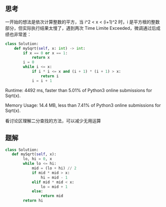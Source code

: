 ## 思考

一开始的想法是依次计算整数的平方，当 i^2 < x < (i+1)^2 时，i 是平方根的整数部分，但实际执行结果太慢了，遇到两次 Time Limite Exceeded，微调通过后成绩也非常差：

```python
class Solution:
    def mySqrt(self, x: int) -> int:
        if x == 0 or x == 1: 
            return x
        i = 0
        while i <= x:
            if i * i <= x and (i + 1) * (i + 1) > x:
                return i
            i = i + 1
```

Runtime: 4492 ms, faster than 5.01% of Python3 online submissions for Sqrt(x).

Memory Usage: 14.4 MB, less than 7.41% of Python3 online submissions for Sqrt(x).

看讨论区理解二分查找的方法，可以减少无用运算

## 题解

```python
class Solution:
   def mySqrt(self, x):
        lo, hi = 0, x
        while lo <= hi:
            mid = (lo + hi) // 2
            if mid * mid > x:
                hi = mid - 1
            elif mid * mid < x:
                lo = mid + 1
            else:
                return mid
        return hi
```
